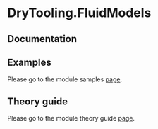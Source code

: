 # DryTooling.FluidModels

## Documentation

## Examples

Please go to the module samples [page](samples.md).

## Theory guide

Please go to the module theory guide [page](theory.md).

